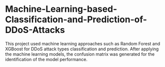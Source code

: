 # Machine-Learning-based-Classification-and-Prediction-of-DDoS-Attacks
This project used machine learning approaches such as Random Forest and XGBoost for DDoS attack types classification and prediction. After applying the machine learning models, the confusion matrix was generated for the identification of the model performance.
